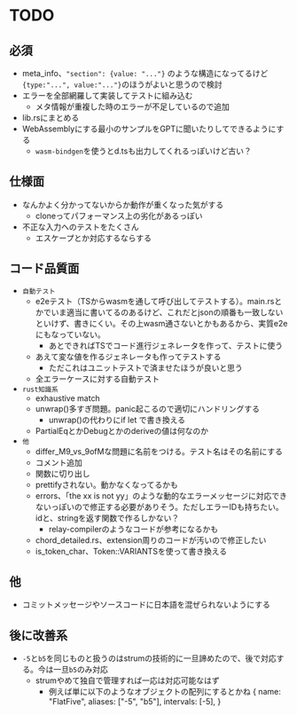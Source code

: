 # TODO

## 必須

- meta_info、`"section": {value: "..."}` のような構造になってるけど`{type:"...", value:"..."}`のほうがよいと思うので検討
- エラーを全部網羅して実装してテストに組み込む
  - メタ情報が重複した時のエラーが不足しているので追加
- lib.rsにまとめる
- WebAssemblyにする最小のサンプルをGPTに聞いたりしてできるようにする
  - `wasm-bindgen`を使うとd.tsも出力してくれるっぽいけど古い？

## 仕様面

- なんかよく分かってないからか動作が重くなった気がする
  - cloneってパフォーマンス上の劣化があるっぽい
- 不正な入力へのテストをたくさん
  - エスケープとか対応するならする

## コード品質面

- `自動テスト`
  - e2eテスト（TSからwasmを通して呼び出してテストする）。main.rsとかでいま適当に書いてるのあるけど、これだとjsonの順番も一致しないといけず、書きにくい。その上wasm通さないとかもあるから、実質e2eにもなっていない。
    - あとできればTSでコード進行ジェネレータを作って、テストに使う
  - あえて変な値を作るジェネレータも作ってテストする
    - ただこれはユニットテストで済ませたほうが良いと思う
  - 全エラーケースに対する自動テスト
- `rust知識系`
  - exhaustive match
  - unwrap()多すぎ問題。panic起こるので適切にハンドリングする
    - unwrap()の代わりにif let で書き換える
  - PartialEqとかDebugとかのderiveの値は何なのか
- `他`
  - differ_M9_vs_9ofMな問題に名前をつける。テスト名はその名前にする
  - コメント追加
  - 関数に切り出し
  - prettifyされない。動かなくなってるかも
  - errors、「the xx is not yy」のような動的なエラーメッセージに対応できないっぽいので修正する必要がありそう。ただしエラーIDも持ちたい。idと、stringを返す関数で作るしかない？
    - relay-compilerのようなコードが参考になるかも
  - chord_detailed.rs、extension周りのコードが汚いので修正したい
  - is_token_char、Token::VARIANTSを使って書き換える

## 他

- コミットメッセージやソースコードに日本語を混ぜられないようにする

## 後に改善系

- `-5`と`b5`を同じものと扱うのはstrumの技術的に一旦諦めたので、後で対応する。今は一旦`b5`のみ対応
  - strumやめて独自で管理すれば一応は対応可能なはず
    - 例えば単に以下のようなオブジェクトの配列にするとかね
      {
        name: "FlatFive",
        aliases: ["-5", "b5"],
        intervals: [-5],
      }
